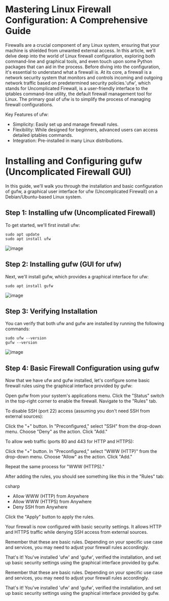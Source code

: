 # Mastering Linux Firewall Configuration: A Comprehensive Guide

Firewalls are a crucial component of any Linux system, ensuring that your machine is shielded from unwanted external access. In this article, we'll delve deep into the world of Linux firewall configuration, exploring both command-line and graphical tools, and even touch upon some Python packages that can aid in the process. Before diving into the configuration, it's essential to understand what a firewall is. At its core, a firewall is a network security system that monitors and controls incoming and outgoing network traffic based on predetermined security policies.'ufw', which stands for Uncomplicated Firewall, is a user-friendly interface to the iptables command-line utility, the default firewall management tool for Linux. The primary goal of ufw is to simplify the process of managing firewall configurations.

Key Features of ufw:

- Simplicity: Easily set up and manage firewall rules.
- Flexibility: While designed for beginners, advanced users can access detailed iptables commands.
- Integration: Pre-installed in many Linux distributions.

# Installing and Configuring gufw (Uncomplicated Firewall GUI)

In this guide, we'll walk you through the installation and basic configuration of gufw, a graphical user interface for ufw (Uncomplicated Firewall) on a Debian/Ubuntu-based Linux system.
## Step 1: Installing ufw (Uncomplicated Firewall)

To get started, we'll first install ufw:
    
    sudo apt update
    sudo apt install ufw

![image](https://github.com/testcomputer/rando-linux-build/assets/104815254/230cb6d5-a4ab-429f-97b0-4eba109b1ecd)

## Step 2: Installing gufw (GUI for ufw)

Next, we'll install gufw, which provides a graphical interface for ufw:

    sudo apt install gufw

![image](https://github.com/testcomputer/rando-linux-build/assets/104815254/50d6aa2a-a12a-4754-8632-4740de66e199)


## Step 3: Verifying Installation

You can verify that both ufw and gufw are installed by running the following commands:

    sudo ufw --version
    gufw --version

![image](https://github.com/testcomputer/rando-linux-build/assets/104815254/6d55337b-cbb2-4941-b59e-0ca3bcc1e133)

## Step 4: Basic Firewall Configuration using gufw

Now that we have ufw and gufw installed, let's configure some basic firewall rules using the graphical interface provided by gufw:

Open gufw from your system's applications menu.
    Click the "Status" switch in the top-right corner to enable the firewall.
    Navigate to the "Rules" tab.

To disable SSH (port 22) access (assuming you don't need SSH from external sources):

Click the "+" button.
    In "Preconfigured," select "SSH" from the drop-down menu.
    Choose "Deny" as the action.
    Click "Add."

To allow web traffic (ports 80 and 443 for HTTP and HTTPS):

Click the "+" button.
    In "Preconfigured," select "WWW (HTTP)" from the drop-down menu.
    Choose "Allow" as the action.
    Click "Add."

Repeat the same process for "WWW (HTTPS)."

After adding the rules, you should see something like this in the "Rules" tab:

csharp

- Allow WWW (HTTP) from Anywhere
- Allow WWW (HTTPS) from Anywhere
- Deny SSH from Anywhere

Click the "Apply" button to apply the rules.

Your firewall is now configured with basic security settings. It allows HTTP and HTTPS traffic while denying SSH access from external sources.

Remember that these are basic rules. Depending on your specific use case and services, you may need to adjust your firewall rules accordingly.

That's it! You've installed 'ufw' and 'gufw', verified the installation, and set up basic security settings using the graphical interface provided by gufw.

Remember that these are basic rules. Depending on your specific use case and services, you may need to adjust your firewall rules accordingly.

That's it! You've installed 'ufw' and 'gufw', verified the installation, and set up basic security settings using the graphical interface provided by gufw.
